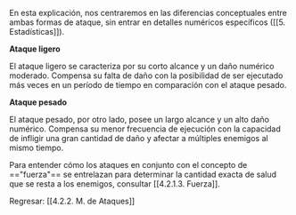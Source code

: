 
En esta explicación, nos centraremos en las diferencias conceptuales entre ambas formas de ataque, sin entrar en detalles numéricos específicos ([[5. Estadísticas]]). 

**Ataque ligero**

El ataque ligero se caracteriza por su corto alcance y un daño numérico moderado. Compensa su falta de daño con la posibilidad de ser ejecutado más veces en un período de tiempo en comparación con el ataque pesado. 

**Ataque pesado**

El ataque pesado, por otro lado, posee un largo alcance y un alto daño numérico. Compensa su menor frecuencia de ejecución con la capacidad de infligir una gran cantidad de daño y afectar a múltiples enemigos al mismo tiempo. 

Para entender cómo los ataques en conjunto con el concepto de =="fuerza"== se entrelazan para determinar la cantidad exacta de salud que se resta a los enemigos, consultar [[4.2.1.3. Fuerza]].


Regresar: [[4.2.2. M. de Ataques]]
